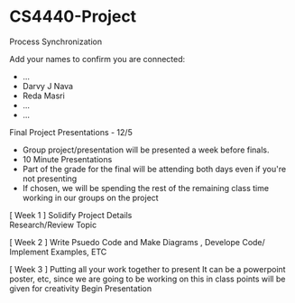 # CS4440-Project
Process Synchronization

Add your names to confirm you are connected:
- ...
- Darvy J Nava
- Reda Masri
- ...
- ...

Final Project Presentations - 12/5
- Group project/presentation will be presented a week before finals. 
- 10 Minute Presentations 
- Part of the grade for the final will be attending both days even if you're not presenting
- If chosen, we will be spending the rest of the remaining class time working in our groups on the project

[ Week 1 ]
  Solidify Project Details  
  Research/Review Topic

[ Week 2 ]
  Write Psuedo Code and Make Diagrams , Develope Code/ Implement Examples, ETC

[ Week 3 ]
  Putting all your work together to present
  It can be a powerpoint poster, etc, since we are going to be working on this in class points will be given for creativity
  Begin Presentation
